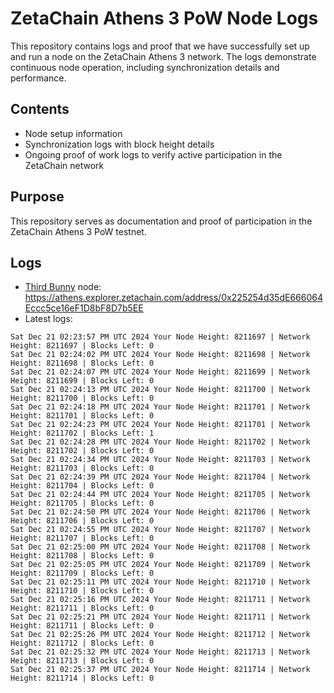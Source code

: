 # ZetaChain Athens 3 PoW Node Logs
This repository contains logs and proof that we have successfully set up and run a node on the ZetaChain Athens 3 network. The logs demonstrate continuous node operation, including synchronization details and performance.

## Contents
- Node setup information
- Synchronization logs with block height details
- Ongoing proof of work logs to verify active participation in the ZetaChain network

## Purpose
This repository serves as documentation and proof of participation in the ZetaChain Athens 3 PoW testnet.

## Logs

- [Third Bunny](https://thirdbunny.xyz/) node: https://athens.explorer.zetachain.com/address/0x225254d35dE666064Eccc5ce16eF1D8bF8D7b5EE
- Latest logs:
```
Sat Dec 21 02:23:57 PM UTC 2024 Your Node Height: 8211697 | Network Height: 8211697 | Blocks Left: 0
Sat Dec 21 02:24:02 PM UTC 2024 Your Node Height: 8211698 | Network Height: 8211698 | Blocks Left: 0
Sat Dec 21 02:24:07 PM UTC 2024 Your Node Height: 8211699 | Network Height: 8211699 | Blocks Left: 0
Sat Dec 21 02:24:13 PM UTC 2024 Your Node Height: 8211700 | Network Height: 8211700 | Blocks Left: 0
Sat Dec 21 02:24:18 PM UTC 2024 Your Node Height: 8211701 | Network Height: 8211701 | Blocks Left: 0
Sat Dec 21 02:24:23 PM UTC 2024 Your Node Height: 8211701 | Network Height: 8211702 | Blocks Left: 1
Sat Dec 21 02:24:28 PM UTC 2024 Your Node Height: 8211702 | Network Height: 8211702 | Blocks Left: 0
Sat Dec 21 02:24:34 PM UTC 2024 Your Node Height: 8211703 | Network Height: 8211703 | Blocks Left: 0
Sat Dec 21 02:24:39 PM UTC 2024 Your Node Height: 8211704 | Network Height: 8211704 | Blocks Left: 0
Sat Dec 21 02:24:44 PM UTC 2024 Your Node Height: 8211705 | Network Height: 8211705 | Blocks Left: 0
Sat Dec 21 02:24:50 PM UTC 2024 Your Node Height: 8211706 | Network Height: 8211706 | Blocks Left: 0
Sat Dec 21 02:24:55 PM UTC 2024 Your Node Height: 8211707 | Network Height: 8211707 | Blocks Left: 0
Sat Dec 21 02:25:00 PM UTC 2024 Your Node Height: 8211708 | Network Height: 8211708 | Blocks Left: 0
Sat Dec 21 02:25:05 PM UTC 2024 Your Node Height: 8211709 | Network Height: 8211709 | Blocks Left: 0
Sat Dec 21 02:25:11 PM UTC 2024 Your Node Height: 8211710 | Network Height: 8211710 | Blocks Left: 0
Sat Dec 21 02:25:16 PM UTC 2024 Your Node Height: 8211711 | Network Height: 8211711 | Blocks Left: 0
Sat Dec 21 02:25:21 PM UTC 2024 Your Node Height: 8211711 | Network Height: 8211711 | Blocks Left: 0
Sat Dec 21 02:25:26 PM UTC 2024 Your Node Height: 8211712 | Network Height: 8211712 | Blocks Left: 0
Sat Dec 21 02:25:32 PM UTC 2024 Your Node Height: 8211713 | Network Height: 8211713 | Blocks Left: 0
Sat Dec 21 02:25:37 PM UTC 2024 Your Node Height: 8211714 | Network Height: 8211714 | Blocks Left: 0
```
